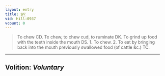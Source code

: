 ```yaml
---
layout: entry
title: ལྡད་
vid: Hill:0937
vcount: 0
---
```

> To chew CD\. To chew, to chew cud, to ruminate DK\. To grind up food with the teeth inside the mouth DS\. 1\. To chew\. 2\. To eat by bringing back into the mouth previously swallowed food (of cattle &c\.) TC\.

---
Volition: _Voluntary_
---

